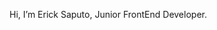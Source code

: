  Hi, I’m Erick Saputo, Junior FrontEnd Developer. 

<!---
ErickSaputo/ErickSaputo is a ✨ special ✨ repository because its `README.md` (this file) appears on your GitHub profile.
You can click the Preview link to take a look at your changes.
--->

